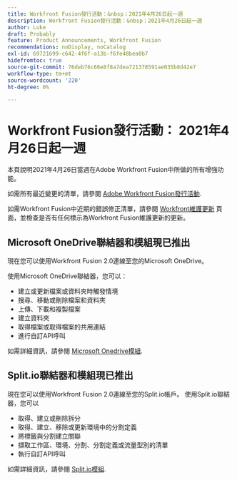 ```yaml
---
title: Workfront Fusion發行活動：&nbsp；2021年4月26日起一週
description: Workfront Fusion發行活動：&nbsp；2021年4月26日起一週
author: Luke
draft: Probably
feature: Product Announcements, Workfront Fusion
recommendations: noDisplay, noCatalog
exl-id: 69721699-c642-4f6f-a13b-f6fe48bea0b7
hidefromtoc: true
source-git-commit: 76deb76c66e8f8a7dea721378591ae035b8d42e7
workflow-type: tm+mt
source-wordcount: '220'
ht-degree: 0%

---
```


# Workfront Fusion發行活動： 2021年4月26日起一週

本頁說明2021年4月26日當週在Adobe Workfront Fusion中所做的所有增強功能。

如需所有最近變更的清單，請參閱 [Adobe Workfront Fusion發行活動](../../../product-announcements/product-releases/fusion-release-activity/fusion-release-activity.md).

如需Workfront Fusion中近期的錯誤修正清單，請參閱 [Workfront維護更新](https://experienceleague.adobe.com/docs/workfront-known-issues/releases/current-updates.html) 頁面，並檢查是否有任何標示為Workfront Fusion維護更新的更新。

## Microsoft OneDrive聯結器和模組現已推出

現在您可以使用Workfront Fusion 2.0連線至您的Microsoft OneDrive。

使用Microsoft OneDrive聯結器，您可以：

* 建立或更新檔案或資料夾時觸發情境
* 搜尋、移動或刪除檔案和資料夾
* 上傳、下載和複製檔案
* 建立資料夾
* 取得檔案或取得檔案的共用連結
* 進行自訂API呼叫

如需詳細資訊，請參閱 [Microsoft Onedrive模組](../../../workfront-fusion/apps-and-their-modules/microsoft-onedrive-modules.md).

## Split.io聯結器和模組現已推出

現在您可以使用Workfront Fusion 2.0連線至您的Split.io帳戶。 使用Split.io聯結器，您可以

* 取得、建立或刪除拆分
* 取得、建立、移除或更新環境中的分割定義
* 將標籤與分割建立關聯
* 擷取工作區、環境、分割、分割定義或流量型別的清單
* 執行自訂API呼叫

如需詳細資訊，請參閱 [Split.io模組](../../../workfront-fusion/apps-and-their-modules/split-io-modules.md).
